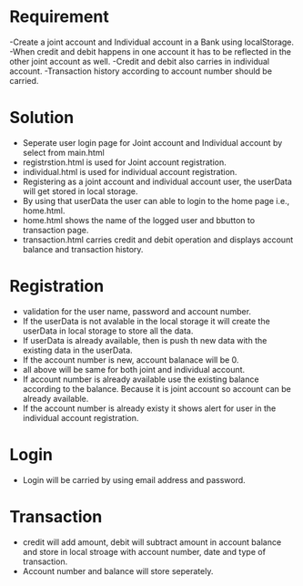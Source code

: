 # Requirement
-Create a joint account and Individual account in a Bank using localStorage.
-When credit and debit happens in one account it has to be reflected in the other joint account as well.
-Credit and debit also carries in individual account.
-Transaction history according to account number should be carried.
# Solution
- Seperate user login page for Joint account and Individual account by select from main.html
- registrstion.html is used for Joint account registration.
- individual.html is used for individual account registration.
- Registering as a joint account and individual account user, the userData will get stored in local storage.
- By using that userData the user can able to login to the home page i.e., home.html.
- home.html shows the name of the logged user and bbutton to transaction page.
- transaction.html carries credit and debit operation and displays account balance and transaction history.

# Registration
- validation for the user name, password and account number.
- If the userData is not avalable in the local storage it will create the userData in local storage to store all the data.
- If userData is already available, then is push th new data with the existing data in the userData.
- If the account number is new, account balanace will be 0.
- all above will be same for both joint and individual account.
- If account number is already available use the existing balance according to the balance. Because it is joint account so account can be already available.
- If the account number is already existy it shows alert for user in the individual account registration.

# Login
- Login will be carried by using email address and password.

# Transaction
- credit will add amount, debit will subtract amount in account balance and store in local stroage with account number, date and type of transaction.
- Account number and balance will store seperately.


